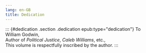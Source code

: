 ```yaml
---
lang: en-GB
title: Dedication
---
```


::: {#dedication .section .dedication epub:type="dedication"}
To\
William Godwin,\
Author of *Political Justice*, *Caleb Williams*, etc.,\
This volume is respectfully inscribed by the author.
:::
